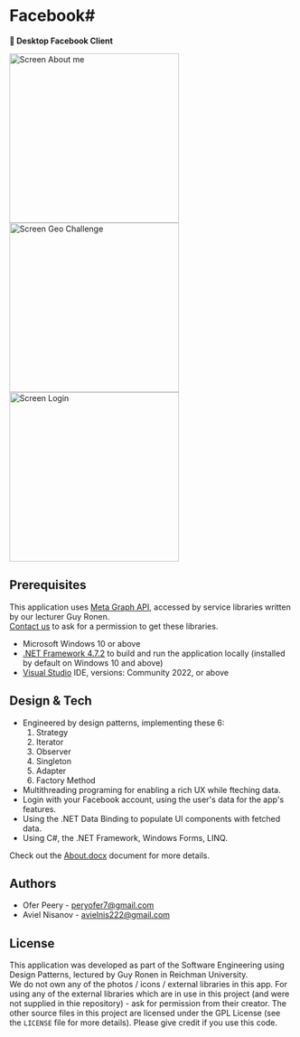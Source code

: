 # Facebook#

**📣 Desktop Facebook Client** 

<img width="300" alt="Screen About me" src="https://github.com/OferPeery/FacebookSharp/assets/90853508/53ca0d72-be8b-418e-b3ec-541b80f70760">
<img width="300" alt="Screen Geo Challenge" src="https://github.com/OferPeery/FacebookSharp/assets/90853508/1e9b0aab-3be0-4ef5-8eb4-0705704390a9">
<img width="300" alt="Screen Login" src="https://github.com/OferPeery/FacebookSharp/assets/90853508/393e475b-470d-42e2-a924-c68f43f98ffb">


## Prerequisites
This application uses [Meta Graph API](https://developers.facebook.com/docs/graph-api/), accessed by service libraries written by our lecturer Guy Ronen.  
[Contact us](peryofer7@gmail.com) to ask for a permission to get these libraries.

- Microsoft Windows 10 or above
- [.NET Framework 4.7.2](https://dotnet.microsoft.com/en-us/download/dotnet-framework/net472) to build and run the application locally (installed by default on Windows 10 and above)
- [Visual Studio](https://visualstudio.microsoft.com/vs/) IDE, versions: Community 2022, or above

## Design & Tech
- Engineered by design patterns, implementing these 6:
    1. Strategy
    2. Iterator
    3. Observer
    4. Singleton
    5. Adapter
    5. Factory Method
- Multithreading programing for enabling a rich UX while fteching data.
- Login with your Facebook account, using the user's data for the app's features.
- Using the .NET Data Binding to populate UI components with fetched data.
- Using C#, the .NET Framework, Windows Forms, LINQ.

Check out the [About.docx](/About.docx) document for more details.

## Authors

- Ofer Peery - peryofer7@gmail.com
- Aviel Nisanov - avielnis222@gmail.com

## License

This application was developed as part of the Software Engineering using Design Patterns, lectured by Guy Ronen in Reichman University.  
We do not own any of the photos / icons / external libraries in this app.
For using any of the external libraries which are in use in this project (and were not supplied in thie repository) - ask for permission from their creator.
The other source files in this project are licensed under the GPL License (see the `LICENSE` file for more details).
Please give credit if you use this code.